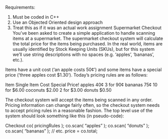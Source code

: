 Requirements:
1) Must be coded in C++
2) Use an Objected Oriented design approach
3) Treat this as if it was an actual work assignment
Supermarket Checkout
You’ve been asked to create a simple application to handle scanning items at a supermarket.
The supermarket checkout system will calculate the total price for the items being purchased. In the real world, items are usually identified by Stock Keeping Units (SKUs), but for this system we’ll use string descriptions with no spaces (e.g. ‘apples’, ‘bananas’, etc.).

Items have a unit cost (‘an apple costs 50¢’) and some items have a special price (‘three apples cost $1.30’). Today’s pricing rules are as follows:

Item Single Item Cost Special Price!
apples
40¢
3 for 90¢
bananas
75¢
10 for $6.00
coconuts
$2.00
2 for $3.00
donuts
$0.50

The checkout system will accept the items being scanned in any order.
Pricing information can change fairly often, so the checkout system needs to accept pricing rules in a reasonable fashion.
The top level use of the system should look something like this (in pseudo-code):

Checkout co( pricingRules );
co.scan( “apples” );
co.scan( “donuts” );
co.scan( “bananas” );
// etc.
price = co.total;
